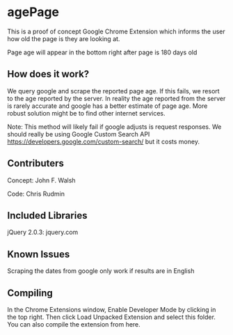 agePage
================================

This is a proof of concept Google Chrome Extension which informs the user how old the page is they are looking at.

Page age will appear in the bottom right after page is 180 days old

How does it work?
-------------------------

We query google and scrape the reported page age. If this fails, we resort to the age reported by the server.
In reality the age reported from the server is rarely accurate and google has a better estimate of page age.
More robust solution might be to find other internet services.

Note: This method will likely fail if google adjusts is request responses. We should really be using Google Custom Search API https://developers.google.com/custom-search/ but it costs money.

Contributers
-------------------------------

Concept: John F. Walsh

Code: Chris Rudmin

Included Libraries
-------------------------------

jQuery 2.0.3: jquery.com

Known Issues
-------------------------------

Scraping the dates from google only work if results are in English


Compiling
------------------------

In the Chrome Extensions window, Enable Developer Mode by clicking in the top right. Then click Load Unpacked Extension and select this folder. You can also compile the extension from here. 
